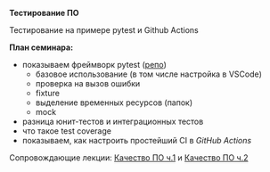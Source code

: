 **Тестирование ПО**

Тестирование на примере pytest и Github Actions

**План семинара:**
- показываем фреймворк pytest ([репо](https://github.com/AndBoyS/hse-tp-testing))
    - базовое использование (в том числе настройка в VSCode)
    - проверка на вызов ошибки
    - fixture
    - выделение временных ресурсов (папок)
    - mock
- разница юнит-тестов и интеграционных тестов
- что такое test coverage
- показываем, как настроить простейший CI в *GitHub Actions*

Сопровождающие лекции: [Качество ПО ч.1](../lectures/code_quality1.md) и [Качество ПО ч.2](../lectures/code_quality2.md)
